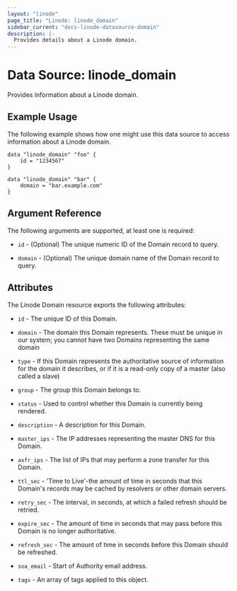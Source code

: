 ```yaml
---
layout: "linode"
page_title: "Linode: linode_domain"
sidebar_current: "docs-linode-datasource-domain"
description: |-
  Provides details about a Linode domain.
---
```


# Data Source: linode\_domain

Provides information about a Linode domain.

## Example Usage

The following example shows how one might use this data source to access information about a Linode domain.

```hcl
data "linode_domain" "foo" {
    id = "1234567"
}

data "linode_domain" "bar" {
    domain = "bar.example.com"
}
```

## Argument Reference

The following arguments are supported, at least one is required:

* `id` - (Optional) The unique numeric ID of the Domain record to query.

* `domain` - (Optional) The unique domain name of the Domain record to query.

## Attributes

The Linode Domain resource exports the following attributes:

* `id` - The unique ID of this Domain.

* `domain` - The domain this Domain represents. These must be unique in our system; you cannot have two Domains representing the same domain

* `type` - If this Domain represents the authoritative source of information for the domain it describes, or if it is a read-only copy of a master (also called a slave)

* `group` - The group this Domain belongs to.

* `status` - Used to control whether this Domain is currently being rendered.

* `description` - A description for this Domain.

* `master_ips` - The IP addresses representing the master DNS for this Domain.

* `axfr_ips` - The list of IPs that may perform a zone transfer for this Domain.

* `ttl_sec` - 'Time to Live'-the amount of time in seconds that this Domain's records may be cached by resolvers or other domain servers.

* `retry_sec` - The interval, in seconds, at which a failed refresh should be retried.

* `expire_sec` - The amount of time in seconds that may pass before this Domain is no longer authoritative.

* `refresh_sec` - The amount of time in seconds before this Domain should be refreshed.

* `soa_email` - Start of Authority email address.

* `tags` - An array of tags applied to this object.
